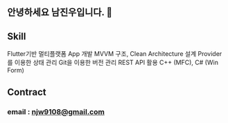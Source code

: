 ## 안녕하세요 남진우입니다. 👋

## Skill

Flutter기반 멀티플랫폼 App 개발
MVVM 구조, Clean Architecture 설계
Provider를 이용한 상태 관리
Git을 이용한 버전 관리
REST API 활용
C++ (MFC), C# (Win Form)
 

## Contract
### email : njw9108@gmail.com


<!--
**njw9108/njw9108** is a ✨ _special_ ✨ repository because its `README.md` (this file) appears on your GitHub profile.

Here are some ideas to get you started:

- 🔭 I’m currently working on ...
- 🌱 I’m currently learning ...
- 👯 I’m looking to collaborate on ...
- 🤔 I’m looking for help with ...
- 💬 Ask me about ...
- 📫 How to reach me: ...
- 😄 Pronouns: ...
- ⚡ Fun fact: ...
-->
